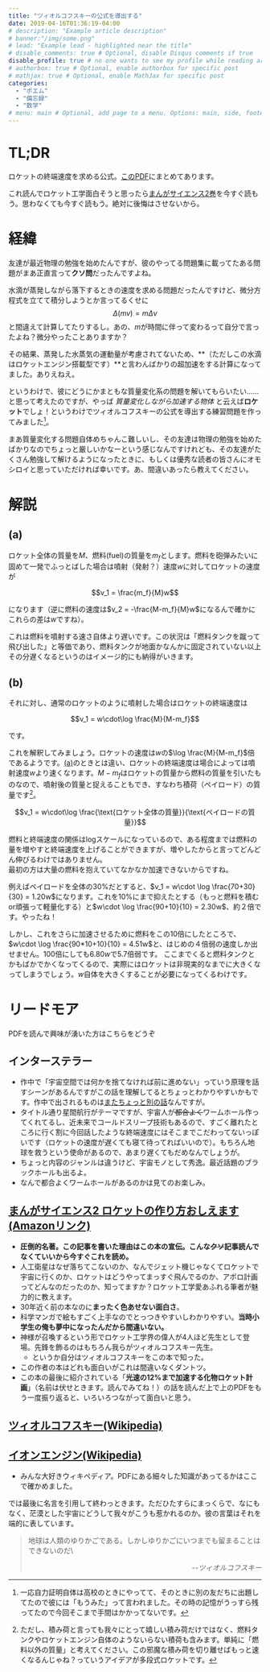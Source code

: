 ```yaml
---
title: "ツィオルコフスキーの公式を導出する"
date: 2019-04-16T01:36:19-04:00
# description: "Example article description"
# banner:"/img/some.png"
# lead: "Example lead - highlighted near the title"
# disable_comments: true # Optional, disable Disqus comments if true
disable_profile: true # no one wants to see my profile while reading articles
# authorbox: true # Optional, enable authorbox for specific post
# mathjax: true # Optional, enable MathJax for specific post
categories:
  - "ポエム"
  - "備忘録"
  - "数学"
# menu: main # Optional, add page to a menu. Options: main, side, footer
---
```


# TL;DR
ロケットの終端速度を求める公式。[このPDF](./rocket.pdf)にまとめてあります。

これ読んでロケット工学面白そうと思ったら[まんがサイエンス2巻](https://www.amazon.co.jp/gp/product/B009DYLF0I?ref_=dbs_pwh_calw_1&storeType=ebooks)を今すぐ読もう。思わなくても今すぐ読もう。絶対に後悔はさせないから。

# 経緯

友達が最近物理の勉強を始めたんですが、彼のやってる問題集に載ってたある問題がまあ正直言って**クソ問**だったんですよね。

水滴が蒸発しながら落下するときの速度を求める問題だったんですけど、微分方程式を立てて積分しようとか言ってるくせに$$\Delta (mv) = m\Delta v$$と間違えて計算してたりするし。あの、$m$が時間に伴って変わるって自分で言ったよね？微分やったことありますか？

その結果、蒸発した水蒸気の運動量が考慮されてないため、**（ただしこの水滴はロケットエンジン搭載型です）**と言わんばかりの超加速をする計算になってました。ありえねえ。

というわけで、彼にどうにかまともな質量変化系の問題を解いてもらいたい……と思って考えたのですが、やっぱ *質量変化しながら加速する物体* と云えば**ロケット**でしょ！というわけでツィオルコフスキーの公式を導出する練習問題を作ってみました[^neta-kaburi]。

[^neta-kaburi]:一応自力証明自体は高校のときにやってて、そのときに別の友だちに出題してたので彼には「もうみた」って言われました。その時の記憶がうっすら残ってたので今回そこまで手間はかかってないです。

まあ質量変化する問題自体めちゃんこ難しいし、その友達は物理の勉強を始めたばかりなのでちょっと厳しいかなーという感じなんですけれども、その友達がたくさん勉強して解けるようになったときに、もしくは優秀な読者の皆さんにオモシロイと思っていただければ幸いです。あ、間違いあったら教えてください。

# 解説
## (a)
ロケット全体の質量を$M$、燃料(fuel)の質量を$m_f$とします。燃料を砲弾みたいに固めて一発でふっとばした場合は噴射（発射？）速度$w$に対してロケットの速度が

$$v_1 = \frac{m_f}{M}w$$

になります（逆に燃料の速度は$v_2 = -\frac{M-m_f}{M}w$になるんで確かにこれらの差は$w$ですね）。

これは燃料を噴射する速さ自体より遅いです。この状況は「燃料タンクを蹴って飛び出した」と等価であり、燃料タンクが地面かなんかに固定されていない以上その分遅くなるというのはイメージ的にも納得がいきます。

## (b)
それに対し、通常のロケットのように噴射した場合はロケットの終端速度は

$$v_1 = w\cdot\log \frac{M}{M-m_f}$$

です。

これを解釈してみましょう。ロケットの速度は$w$の$\log \frac{M}{M-m_f}$倍であるようです。[(a)](#a)のときとは違い、ロケットの終端速度は場合によっては噴射速度$w$より速くなります。$M-m_f$はロケットの質量から燃料の質量を引いたものなので、噴射後の質量と捉えることもでき、すなわち積荷（ペイロード）の質量です[^payload-explanation]。


[^payload-explanation]:ただし、積み荷と言っても我々にとって嬉しい積み荷だけではなく、燃料タンクやロケットエンジン自体のようないらない積荷も含みます。単純に「燃料以外の質量」と考えてください。この邪魔な積み荷を切り離せばもっと速くなるんじゃね？っていうアイデアが多段式ロケットです。

$$v_1 = w\cdot\log \frac{\text{ロケット全体の質量}}{\text{ペイロードの質量}}$$

燃料と終端速度の関係はlogスケールになっているので、ある程度までは燃料の量を増やすと終端速度を上げることができますが、増やしたからと言ってどんどん伸びるわけではありません。\
最初の方は大量の燃料を抱えていてなかなか加速できないからですね。

例えばペイロードを全体の30%だとすると、$v_1 = w\cdot \log \frac{70+30}{30} = 1.20w$になります。これを10%にまで抑えたとする（もっと燃料を積むor頑張って軽量化する）と$w\cdot \log \frac{90+10}{10} = 2.30w$、約２倍です。やったね！

しかし、これをさらに加速させるために燃料をこの10倍にしたところで、$w\cdot \log \frac{90*10+10}{10} = 4.51w$と、はじめの４倍弱の速度しか出せません。100倍にしても$6.80w$で5.7倍弱です。
ここまでくると燃料タンクとかもばかでかくなってくるので、実際にはロケットは非現実的なまでに大きくなってしまうでしょう。$w$自体を大きくすることが必要になってくるわけです。


# リードモア

PDFを読んで興味が湧いた方はこちらをどうぞ

## インターステラー
*   作中で「宇宙空間では何かを捨てなければ前に進めない」っていう原理を話すシーンがあるんですがこの話を理解してるとちょっとわかりやすいかもです。作中で出されるものは[またちょっと別の話](https://ja.wikipedia.org/wiki/%E3%83%9A%E3%83%B3%E3%83%AD%E3%83%BC%E3%82%BA%E9%81%8E%E7%A8%8B)なんですが。
*   タイトル通り星間航行がテーマですが、宇宙人が~~都合よく~~ワームホール作ってくれてるし、近未来でコールドスリープ技術もあるので、すごく離れたところに行く割に今回話したような終端速度にはそこまでこだわってないっぽいです（ロケットの速度が遅くても寝て待ってればいいので）。もちろん地球を救うという使命があるので、あまり遅くてもだめなんでしょうが。
*   ちょっと内容のジャンルは違うけど、宇宙モノとして秀逸。最近話題のブラックホールも出るよ。
*   なんで都合よくワームホールがあるのかは見てのお楽しみ。

## [まんがサイエンス2 ロケットの作り方おしえます(Amazonリンク)](https://www.amazon.co.jp/dp/B009DYLF0I/ref=dp-kindle-redirect?_encoding=UTF8&btkr=1)
*   **圧倒的名著。この記事を書いた理由はこの本の宣伝。こんな~~クソ~~記事読んでなくていいから今すぐこれを読め。**
*   人工衛星はなぜ落ちてこないのか、なんでジェット機じゃなくてロケットで宇宙に行くのか、ロケットはどうやってまっすぐ飛んでるのか、アポロ計画ってどんなのだったのか、知ってますか？ロケット工学愛あふれる筆者が魅力的に教えます。
*   30年近く前の本なのに**まったく色あせない面白さ**。
*   科学マンガで絵もすごく上手なのでとっつきやすいしわかりやすい。**当時小学生の俺も夢中になったんだから間違いない。**
*   神様が召喚するという形でロケット工学界の偉人が4人ほど先生として登場。先鋒を飾るのはもちろん我らがツィオルコフスキー先生。
    * というか自分はツィオルコフスキーをこの本で知った。
*   この作者の本はどれも面白いがこれは間違いなくダントツ。
*   この本の最後に紹介されている「**光速の12%まで加速する化物ロケット計画**」（名前は伏せときます。読んでみてね！）の話を読んだ上で上のPDFをもう一度振り返ると、いろいろつながって面白いと思う。

## [ツィオルコフスキー(Wikipedia)](https://ja.wikipedia.org/wiki/%E3%82%B3%E3%83%B3%E3%82%B9%E3%82%BF%E3%83%B3%E3%83%81%E3%83%B3%E3%83%BB%E3%83%84%E3%82%A3%E3%82%AA%E3%83%AB%E3%82%B3%E3%83%95%E3%82%B9%E3%82%AD%E3%83%BC)

## [イオンエンジン(Wikipedia)](https://ja.wikipedia.org/wiki/%E3%82%A4%E3%82%AA%E3%83%B3%E3%82%A8%E3%83%B3%E3%82%B8%E3%83%B3)

*   みんな大好きウィキペディア。PDFにある細々した知識があってるかはここで確かめました。

では最後に名言を引用して終わっときます。ただひたすらにまっくらで、なにもなく、茫漠とした宇宙にどうして我々がこうも惹かれるのか。彼の言葉はそれを端的に表しています。

> 地球は人類のゆりかごである。しかしゆりかごにいつまでも留まることはできないのだ\
> <div align="right"><cite>--ツィオルコフスキー</cite></div>
